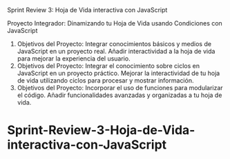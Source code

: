
Sprint Review 3: Hoja de Vida interactiva con JavaScript

Proyecto Integrador:
Dinamizando tu Hoja de Vida usando Condiciones con JavaScript
1.	Objetivos del Proyecto:
Integrar conocimientos básicos y medios de JavaScript en un proyecto real. Añadir interactividad a la hoja de vida para mejorar la experiencia del usuario.
2.	Objetivos del Proyecto:
Integrar el conocimiento sobre ciclos en JavaScript en un proyecto práctico. Mejorar la interactividad de tu hoja de vida utilizando ciclos para procesar y mostrar información.
3.	Objetivos del Proyecto:
Incorporar el uso de funciones para modularizar el código. Añadir funcionalidades avanzadas y organizadas a tu hoja de vida.
# Sprint-Review-3-Hoja-de-Vida-interactiva-con-JavaScript
